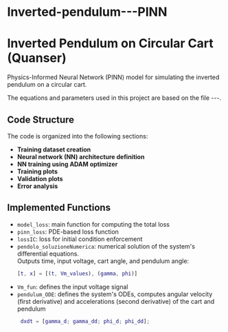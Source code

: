 # Inverted-pendulum---PINN
# Inverted Pendulum on Circular Cart (Quanser) 

Physics-Informed Neural Network (PINN) model for simulating the inverted pendulum on a circular cart.

The equations and parameters used in this project are based on the file ---.

## Code Structure

The code is organized into the following sections:

- **Training dataset creation**
- **Neural network (NN) architecture definition**
- **NN training using ADAM optimizer**
- **Training plots**
- **Validation plots**
- **Error analysis**

## Implemented Functions

- `model_loss`: main function for computing the total loss  
- `pinn_loss`: PDE-based loss function  
- `lossIC`: loss for initial condition enforcement  
- `pendolo_soluzioneNumerica`: numerical solution of the system's differential equations.  
  Outputs time, input voltage, cart angle, and pendulum angle:  
  ```matlab
  [t, x] = [(t, Vm_values), (gamma, phi)]
- `Vm_fun`: defines the input voltage signal
- `pendulum_ODE`: defines the system's ODEs, computes angular velocity (first derivative) and accelerations (second derivative) of the cart and pendulum
   ```matlab
    dxdt = [gamma_d; gamma_dd; phi_d; phi_dd];
